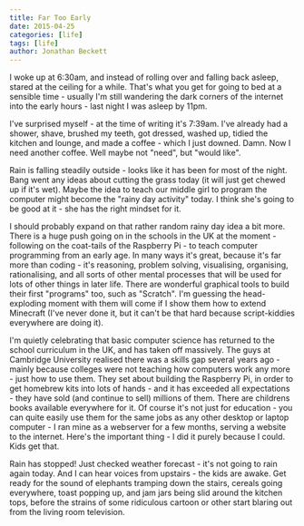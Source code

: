 ```yaml
---
title: Far Too Early
date: 2015-04-25
categories: [life]
tags: [life]
author: Jonathan Beckett
---
```


I woke up at 6:30am, and instead of rolling over and falling back asleep, stared at the ceiling for a while. That's what you get for going to bed at a sensible time - usually I'm still wandering the dark corners of the internet into the early hours - last night I was asleep by 11pm.

I've surprised myself - at the time of writing it's 7:39am. I've already had a shower, shave, brushed my teeth, got dressed, washed up, tidied the kitchen and lounge, and made a coffee - which I just downed. Damn. Now I need another coffee. Well maybe not "need", but "would like".

Rain is falling steadily outside - looks like it has been for most of the night. Bang went any ideas about cutting the grass today (it will just get chewed up if it's wet). Maybe the idea to teach our middle girl to program the computer might become the "rainy day activity" today. I think she's going to be good at it - she has the right mindset for it.

I should probably expand on that rather random rainy day idea a bit more. There is a huge push going on in the schools in the UK at the moment - following on the coat-tails of the Raspberry Pi - to teach computer programming from an early age. In many ways it's great, because it's far more than coding - it's reasoning, problem solving, visualising, organising, rationalising, and all sorts of other mental processes that will be used for lots of other things in later life. There are wonderful graphical tools to build their first "programs" too, such as "Scratch". I'm guessing the head-exploding moment with them will come if I show them how to extend Minecraft (I've never done it, but it can't be that hard because script-kiddies everywhere are doing it).

I'm quietly celebrating that basic computer science has returned to the school curriculum in the UK, and has taken off massively. The guys at Cambridge University realised there was a skills gap several years ago - mainly because colleges were not teaching how computers work any more - just how to use them. They set about building the Raspberry Pi, in order to get homebrew kits into lots of hands - and it has exceeded all expectations - they have sold (and continue to sell) millions of them. There are childrens books available everywhere for it. Of course it's not just for education - you can quite easily use them for the same jobs as any other desktop or laptop computer - I ran mine as a webserver for a few months, serving a website to the internet. Here's the important thing - I did it purely because I could. Kids get that.

Rain has stopped! Just checked weather forecast - it's not going to rain again today. And I can hear voices from upstairs - the kids are awake. Get ready for the sound of elephants tramping down the stairs, cereals going everywhere, toast popping up, and jam jars being slid around the kitchen tops, before the strains of some ridiculous cartoon or other start blaring out from the living room television.